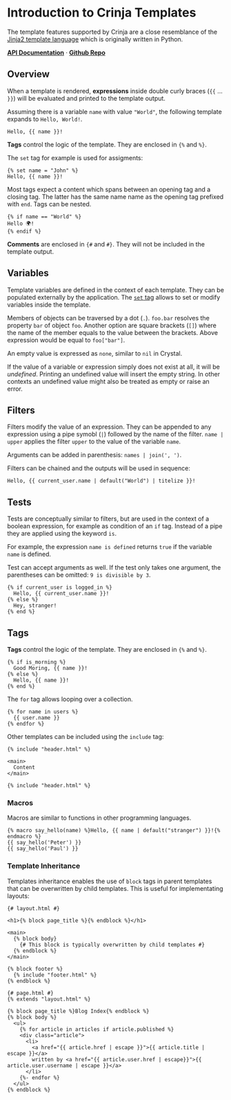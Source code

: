 # Introduction to Crinja Templates

The template features supported by Crinja are a close resemblance of the [Jinja2 template language](http://jinja.pocoo.org) which is originally written in Python.

**[API Documentation](https://straight-shoota.github.io/crinja/api/latest/)** ·
**[Github Repo](https://github.com/straight-shoota/crinja)**

## Overview

When a template is rendered, **expressions** inside double curly braces (`{{` ... `}}`) will be evaluated and printed to the template output.

Assuming there is a variable `name` with value `"World"`, the following template expands to `Hello, World!`.

```html+jinja
Hello, {{ name }}!
```

**Tags** control the logic of the template. They are enclosed in `{%` and `%}`.

The `set` tag for example is used for assigments:
```html+jinja
{% set name = "John" %}
Hello, {{ name }}!
```

Most tags expect a content which spans between an opening tag and a closing tag. The latter has the same name name as the opening tag prefixed with `end`.
Tags can be nested.

```html+jinja
{% if name == "World" %}
Hello 🌍!
{% endif %}
```

**Comments** are enclosed in `{#` and `#}`. They will not be included in the template output.

## Variables

Template variables are defined in the context of each template. They can be populated externally by the application.
The [`set` tag](#set-tag) allows to set or modify variables inside the template.

Members of objects can be traversed by a dot (`.`). `foo.bar` resolves the property `bar` of object `foo`.
Another option are square brackets (`[]`) where the name of the member equals to the value between the brackets. Above expression would be equal to `foo["bar"]`.

An empty value is expressed as `none`, similar to `nil` in Crystal.

If the value of a variable or expression simply does not exist at all, it will be *undefined*. Printing an undefined value will insert the empty string. In other contexts an undefined value might also be treated as empty or raise an error.

## Filters

Filters modify the value of an expression. They can be appended to any expression using a pipe symobl (`|`) followed by the name of the filter. `name | upper` applies the filter `upper` to the value of the variable `name`.

Arguments can be added in parenthesis: `names | join(', ')`.

Filters can be chained and the outputs will be used in sequence:

```html+jinja
Hello, {{ current_user.name | default("World") | titelize }}!
```

## Tests

Tests are conceptually similar to filters, but are used in the context of a boolean expression, for example as condition of an `if` tag.
Instead of a pipe they are applied using the keyword `is`.

For example, the expression `name is defined` returns `true` if the variable `name` is defined.

Test can accept arguments as well. If the test only takes one argument, the parentheses can be omitted: `9 is divisible by 3`.

```html+jinja
{% if current_user is logged_in %}
  Hello, {{ current_user.name }}!
{% else %}
  Hey, stranger!
{% end %}
```

## Tags

**Tags** control the logic of the template. They are enclosed in `{%` and `%}`.

```html+jinja
{% if is_morning %}
  Good Moring, {{ name }}!
{% else %}
  Hello, {{ name }}!
{% end %}
```

The `for` tag allows looping over a collection.

```html+jinja
{% for name in users %}
  {{ user.name }}
{% endfor %}
```

Other templates can be included using the `include` tag:

```html+jinja
{% include "header.html" %}

<main>
  Content
</main>

{% include "header.html" %}
```

### Macros

Macros are similar to functions in other programming languages.

```html+jinja
{% macro say_hello(name) %}Hello, {{ name | default("stranger") }}!{% endmacro %}
{{ say_hello('Peter') }}
{{ say_hello('Paul') }}
```

### Template Inheritance
Templates inheritance enables the use of `block` tags in parent templates that can be overwritten by child templates. This is useful for implementating layouts:

```html+jinja
{# layout.html #}

<h1>{% block page_title %}{% endblock %}</h1>

<main>
  {% block body}
    {# This block is typically overwritten by child templates #}
  {% endblock %}
</main>

{% block footer %}
  {% include "footer.html" %}
{% endblock %}
```

```html+jinja
{# page.html #}
{% extends "layout.html" %}

{% block page_title %}Blog Index{% endblock %}
{% block body %}
  <ul>
    {% for article in articles if article.published %}
    <div class="article">
      <li>
        <a href="{{ article.href | escape }}">{{ article.title | escape }}</a>
        written by <a href="{{ article.user.href | escape}}">{{ article.user.username | escape }}</a>
      </li>
    {%- endfor %}
  </ul>
{% endblock %}
```
